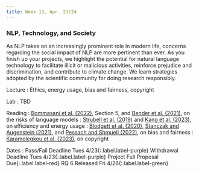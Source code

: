 ```yaml
---
title: Week 13, Apr. 23/24
---
```


### NLP, Technology, and Society

As NLP takes on an increasingly prominent role in modern life, concerns regarding the social impact of NLP are more pertinent than ever. As you finish up your projects, we highlight the potential for natural language technology to facilitate illicit or malicious activities, reinforce prejudice and discrimination, and contribute to climate change. We learn strategies adopted by the scientific community for doing research responsibly.

Lecture
: Ethics, energy usage, bias and fairness, copyright

Lab
: TBD

Reading
: [Bommasani et al. (2022)](https://arxiv.org/abs/2108.07258), Section 5, and [Bender et al. (2021)](https://dl.acm.org/doi/10.1145/3442188.3445922), on the risks of language models
: [Strubell et al. (2019)](https://aclanthology.org/P19-1355/) and [Kang et al. (2023)](https://arxiv.org/abs/2305.01645), on efficiency and energy usage
: [Blodgett et al. (2020)](https://arxiv.org/abs/2005.14050), [Stanczak and Augenstein (2021)](https://arxiv.org/abs/2112.14168), and [Pessach and Shmueli (2022)](https://dl.acm.org/doi/10.1145/3494672), on bias and fairness
: [Karamolegkou et al. (2023)](https://arxiv.org/abs/2310.13771), on copyright

Dates
: <span>Pass/Fail Deadline Tues 4/23</span>{:.label.label-purple} <span>Withdrawal Deadline Tues 4/23</span>{:.label.label-purple} <span>Project Full Proposal Due</span>{:.label.label-red} <span>RQ 6 Released Fri 4/26</span>{:.label.label-green} 
